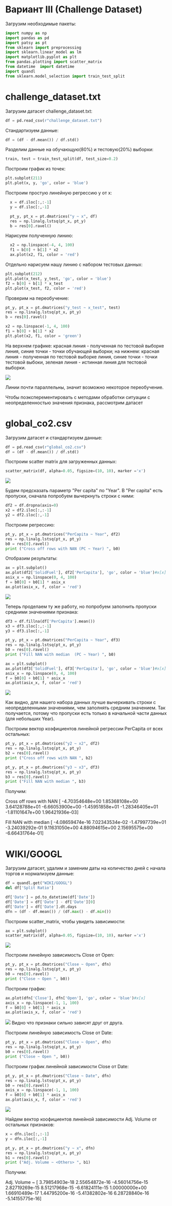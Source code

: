 Вариант III (Challenge Dataset)
==
Загрузим необходимые пакеты:
```python
import numpy as np
import pandas as pd
import patsy as pt
from sklearn import preprocessing
import sklearn.linear_model as lm
import matplotlib.pyplot as plt
from pandas.plotting import scatter_matrix
from datetime  import datetime
import quandl
from sklearn.model_selection import train_test_split
```
challenge_dataset.txt
==
Загрузим датасет challenge_dataset.txt:
```python
df = pd.read_csv(r"challenge_dataset.txt")
```
Стандартизуем данные:
```python
df = (df - df.mean()) / df.std()
```
Разделим данные на обучающую(80%) и тестовую(20%) выборки:
```python
train, test = train_test_split(df, test_size=0.2)
```
Построим график из точек:
```python
plt.subplot(211)
plt.plot(x, y, 'go', color = 'blue')
```
Построим простую линейную регрессию y от x:
```python
  x = df.iloc[:,:-1]
  y = df.iloc[:,-1]

  pt_y, pt_x = pt.dmatrices("y ~ x", df)
  res = np.linalg.lstsq(pt_x, pt_y)
  b = res[0].ravel()
```
Нарисуем полученную линию:
```python
  x2 = np.linspace(-4, 4, 100)
  f1 = b[0] + b[1] * x2 
  ax.plot(x2, f1, color = 'red')
```
Отдельно нарисуем нашу линию с набором тестовых данных:
```python
plt.subplot(212)
plt.plot(x_test, y_test, 'go', color = 'blue')
f2 = b[0] + b[1] * x_test
plt.plot(x_test, f2, color = 'red')
```
Проверим на переобучение:
```python
pt_y, pt_x = pt.dmatrices("y_test ~ x_test", test)
res = np.linalg.lstsq(pt_x, pt_y)
b = res[0].ravel()

x2 = np.linspace(-1, 4, 100)
f1 = b[0] + b[1] * x2 
plt.plot(x2, f1, color = 'green')
```
На верхнем графике: красная линия - полученная по тестовой выборке линия, синие точки - точки обучающей выборки; на нижнем: красная линия - полученная по тестовой выборке линия, синие точки - точки тестовой выбоки, зеленая линия - истинная линия для тестовой выборки.

![](pngs/ai11two.png)

Линии почти параллельны, значит возможно некоторое переобучение.

Чтобы поэксперементировать с методами обработки ситуации с неопределенностью значения признака, рассмотрим датасет

global_co2.csv
==
Загрузим датасет и стандартизуем данные:
```python
df = pd.read_csv(r"global_co2.csv")
df = (df - df.mean()) / df.std()
```
Построим scatter matrix для загруженных данных:
```python
scatter_matrix(df, alpha=0.05, figsize=(10, 10), marker ='x')
```
![](pngs/ai2scatterMatrix.png)

Будем предсказать параметр "Per capita" по "Year". В "Per capita" есть пропуски, сначала  попробуем вычеркнуть строки с ними:
```python
df2 = df.dropna(axis=0)
x2 = df2.iloc[:,:-1]
y2 = df2.iloc[:,-1]
```
Построим регрессию:
```python
pt_y, pt_x = pt.dmatrices("PerCapita ~ Year", df2)
res = np.linalg.lstsq(pt_x, pt_y)
b0 = res[0].ravel()
print ("Cross off rows with NAN (PC ~ Year) ", b0)
```
Отобразим результаты:
```python
ax = plt.subplot()
ax.plot(df2['SolidFuel'], df2['PerCapita'], 'go', color = 'blue')#x[x]
asix_x = np.linspace(0, 4, 100)
f = b0[0] + b0[1] * asix_x 
ax.plot(asix_x, f, color = 'red')
```
![](pngs/ai12year2.png)

Теперь проделаем ту же работу, но попробуем заполнить пропуски средними значениями признака:
```python
df3 = df.fillna(df['PerCapita'].mean())
x3 = df3.iloc[:,:-1]
y3 = df3.iloc[:,-1]

pt_y, pt_x = pt.dmatrices("PerCapita ~ Year", df3)
res = np.linalg.lstsq(pt_x, pt_y)
b0 = res[0].ravel()
print ("Fill NAN with median  (PC ~ Year) ", b0)

ax = plt.subplot()
ax.plot(df3['SolidFuel'], df3['PerCapita'], 'go', color = 'blue')#x[x]
asix_x = np.linspace(0, 4, 100)
f = b0[0] + b0[1] * asix_x 
ax.plot(asix_x, f, color = 'red')
```
![](pngs/ai12year3.png)

Как видно, для нашего набора данных лучше вычеркивать строки с неопределенными значениями, чем заполнять средним значением. Так получается, потому что пропуски есть только в начальной части данных (для небольших Year).

Построим вектор коэфициентов линейной регрессии PerCapita от всех остальных:
```python
pt_y, pt_x = pt.dmatrices("y2 ~ x2", df2)
res = np.linalg.lstsq(pt_x, pt_y)
b2 = res[0].ravel()
print ("Cross off rows with NAN ", b2)

pt_y, pt_x = pt.dmatrices("y3 ~ x3", df3)
res = np.linalg.lstsq(pt_x, pt_y)
b3 = res[0].ravel()
print ("Fill NAN with median ", b3)
```
Получим:

Cross off rows with NAN  [ -4.70354648e+00   1.85368108e+00   3.64128788e+01  -6.66053900e+00
  -1.45951858e+01  -1.28346405e+01  -1.81101647e+00   1.96421936e-03]
  
Fill NAN with median  [ -4.08659474e-16   7.02343534e-02  -1.47997739e+01  -3.24039292e-01
   9.11631050e+00   4.88094615e+00   2.15695575e+00  -6.66431764e-01]

WIKI/GOOGL
==
Загрузим датасет, удалим  и заменим даты на количество дней с начала торгов и нормализуем данные:

```python
df = quandl.get("WIKI/GOOGL")
del df['Split Ratio']

df['Date'] = pd.to_datetime(df['Date'])
df['Date'] = df['Date'] - df['Date'][0]
df['Date'] = df['Date'].dt.days
dfn = (df - df.mean()) / (df.max() - df.min())
```

Построим scatter_matrix, чтобы увидеть зависимости:
```python
ax = plt.subplot()
scatter_matrix(df, alpha=0.05, figsize=(10, 10), marker ='x')
```
![](pngs/ai13scatterMatrix.png)

Построим линейную зависимость Close от Open:
```python
pt_y, pt_x = pt.dmatrices("Close ~ Open", dfn)
res = np.linalg.lstsq(pt_x, pt_y)
b0 = res[0].ravel()
print ("Close ~ Open ", b0))
```
Построим график:
```python
ax.plot(dfn['Close'], dfn['Open'], 'go', color = 'blue')#x[x]
axis_x = np.linspace(-1, 1, 100)
f = b0[0] + b0[1] * axis_x 
ax.plot(axis_x, f, color = 'red')
```
![](pngs/ai3closeOpen.png)
Видно что признаки сильно зависят друг от друга.

Построим линейную зависимость Close от Date:
```python
pt_y, pt_x = pt.dmatrices("Close ~ Open", dfn)
res = np.linalg.lstsq(pt_x, pt_y)
b0 = res[0].ravel()
print ("Close ~ Open ", b0))
```

Построим график линейной зависимости Close от Date:
```python
pt_y, pt_x = pt.dmatrices("Close ~ Date", dfn)
res = np.linalg.lstsq(pt_x, pt_y)
b0 = res[0].ravel()
axis_x = np.linspace(-1, 1, 100)
f = b0[0] + b0[1] * axis_x
ax.plot(axis_x, f, color = 'red')
```
![](pngs/ai13closeDate.png)

Найдем вектор коофициентов линейной зависимости Adj. Volume от остальных признаков:
```python
x = dfn.iloc[:,:-1]
y = dfn.iloc[:,-1]

pt_y, pt_x = pt.dmatrices("y ~ x", dfn)
res = np.linalg.lstsq(pt_x, pt_y)
b1 = res[0].ravel()
print ("Adj. Volume ~ <Others> ", b1)
```
Получим:

Adj. Volume ~ <Others>  [  3.79854903e-18   2.55654872e-16  -4.56014756e-15   2.82719269e-15
   8.51217968e-15  -6.61824111e-15   1.00000000e+00   1.66910489e-17
   1.44795200e-16  -5.41382802e-16   6.28728840e-16  -5.14155775e-16]


